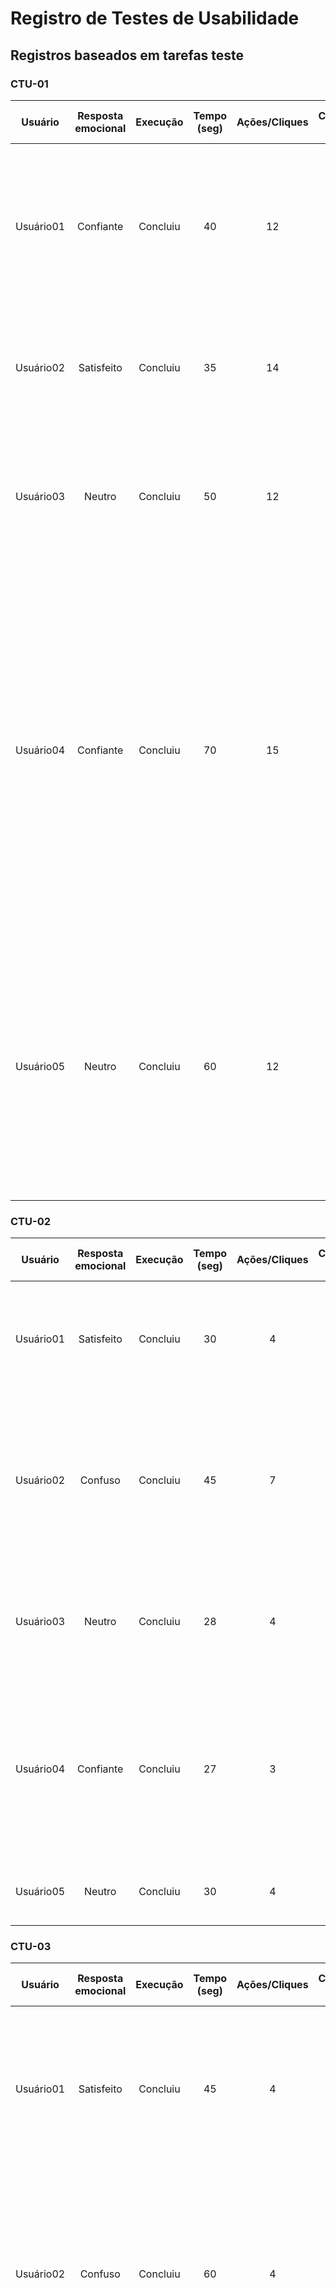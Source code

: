 # Registro de Testes de Usabilidade

## Registros baseados em tarefas teste

### CTU-01

| **Usuário**   | **Resposta emocional**   | **Execução**  | **Tempo (seg)**  |  **Ações/Cliques**  | **Cometeu erro?** | **Se recuperou do erro?**  | **Observações** | 
| :--------: | :--------: |  :--------: |  :--------: | :--------: | :--------: | :--------: | :--------: |
| Usuário01 | Confiante | Concluiu | 40 | 12 | Não | n/a | Acessou o link, identificou "Cadastrar-se" rapidamente e preencheu os campos corretamente, clicando em "Cadastrar" sem problemas |
| Usuário02 | Satisfeito | Concluiu | 35 | 14 | Não | n/a | Acessou o link, encontrou "Cadastrar-se" sem problemas e completou o cadastro sem erros |
| Usuário03 | Neutro | Concluiu | 50 | 12 | Não | n/a | Acessou o link, teve um pequeno atraso para encontrar "Cadastrar-se", mas concluiu o processo sem problemas |
| Usuário04 | Confiante | Concluiu | 70 | 15 | Não | n/a | Identificou o campo "Cadastrar-se" sem dificuldade, durante o cadastro comentou que o campo data de nascimento está pequeno e fez sugestões para que a tela de cadastro fosse centralizado e a imagem fosse colocado ao topo para melhor visualização com a escrita informando apenas "Bem vindo"  |
| Usuário05 | Neutro | Concluiu | 60 | 12 | Não | n/a | Identificou o campo "Cadastrar-se" rapidamente, preencheu as informações sem dificuldade e comentou que as letras estão muito grandes assim fica difícil verificar se as informações preenchidas estão corretas |


### CTU-02

| **Usuário**   | **Resposta emocional**   | **Execução**  | **Tempo (seg)**  |  **Ações/Cliques**  | **Cometeu erro?** | **Se recuperou do erro?**  | **Observações** | 
| :--------: | :--------: |  :--------: |  :--------: | :--------: | :--------: | :--------: | :--------: |
| Usuário01 | Satisfeito | Concluiu | 30 | 4 | Não | n/a | Acessou o link, preencheu os campos de login corretamente e clicou em "Entrar" sem problemas |
| Usuário02 | Confuso | Concluiu | 45 | 7 | Sim | Sim | Acessou o link, encontrou dificuldades em localizar os campos de login, mas completou o processo após um pequeno atraso. Recuperou-se após orientação |
| Usuário03 | Neutro | Concluiu | 28 | 4 | Não | n/a- | Acessou o link, identificou os campos de login sem problemas e concluiu o processo rapidamente |
| Usuário04 | Confiante | Concluiu | 27 | 3 | Não | n/a- | Acessou o link, realizou o login e finalizou o processo sem dificuldades. Fez sugestões de colocar a parte de login centralizado na tela e a imagem no topo como cabeçalho |
| Usuário05 | Neutro | Concluiu | 30 | 4 | Não | n/a- | Acessou o link, fez login e concluiu a atividade tranquilamente |

### CTU-03

| **Usuário**   | **Resposta emocional**   | **Execução**  | **Tempo (seg)**  |  **Ações/Cliques**  | **Cometeu erro?** | **Se recuperou do erro?**  | **Observações** | 
| :--------: | :--------: |  :--------: |  :--------: | :--------: | :--------: | :--------: | :--------: |
| Usuário01 | Satisfeito | Concluiu | 45 | 4 | Não | n/a | Acessou o link, identificou e clicou em "Logar como funcionário", preencheu os campos de login corretamente e clicou em "Entrar" sem problemas |
| Usuário02 | Confuso | Concluiu | 60 | 4 | Sim | Sim | Acessou o link, encontrou dificuldades em identificar "Logar como funcionário" e teve pequenos atrasos durante o preenchimento dos campos, mas completou o processo. Recuperou-se após revisão |
| Usuário03 | Satisfeito | Concluiu | 40 | 4 | Não | n/a | Acessou o link, identificou rapidamente "Logar como funcionário" e preencheu os campos de login sem problemas, clicando em "Entrar" sem hesitação |
| Usuário04 | Satisfeito | Concluiu | 42 | 4 | Não | n/a | Acessou o link, identificou "Logar como funcionário" sem dificuldade e preencheu os campos de login sem problemas |
| Usuário05 | Satisfeito | Concluiu | 45 | 4 | Não | n/a | Acessou o link, clicou rapidamente "Logar como funcionário" e realizou login |

### CTU-04

| **Usuário**   | **Resposta emocional**   | **Execução**  | **Tempo (seg)**  |  **Ações/Cliques**  | **Cometeu erro?** | **Se recuperou do erro?**  | **Observações** | 
| :--------: | :--------: |  :--------: |  :--------: | :--------: | :--------: | :--------: | :--------: |
| Usuário01 | Confiante | Concluiu | 60 | 7 | Não | n/a | Acessou o link, encontrou e navegou facilmente até "Fazer agendamentos" na Home Page, concluindo o agendamento sem problemas |
| Usuário02 | Satisfeito | Concluiu | 50 | 6 | Não | n/a | Acessou o link, localizou "Fazer agendamentos" com facilidade e seguiu o fluxo de agendamento sem dificuldades |
| Usuário03 | Neutro | Concluiu | 65 | 8 | Não | n/a | Acessou o link, teve um pequeno atraso para encontrar "Fazer agendamentos", mas completou o agendamento sem erros |
| Usuário04 | Confiante | Concluiu | 64 | 8 | Não | n/a | Acessou o link, seguiu os passos de forma intuitiva e concluiu o agendamento. |
| Usuário05 | Neutro | Concluiu | 65 | 8 | Não | n/a | Acessou o link, teve um pequeno atraso para encontrar "Fazer agendamentos", mas completou o agendamento sem erros |


### CTU-05

| **Usuário**   | **Resposta emocional**   | **Execução**  | **Tempo (seg)**  |  **Ações/Cliques**  | **Cometeu erro?** | **Se recuperou do erro?**  | **Observações** | 
| :--------: | :--------: |  :--------: |  :--------: | :--------: | :--------: | :--------: | :--------: |
| Usuário01 | Confiante | Concluiu | 40 | 5 | Não | n/a | Acessou o link, encontrou e navegou até "Ver agendamentos" na Home Page, examinando os agendamentos sem dificuldades |
| Usuário02 | Satisfeito | Concluiu | 35 | 4 | Não | n/a | Acessou o link, identificou "Ver agendamentos" rapidamente e revisou os agendamentos de forma eficiente |
| Usuário03 | Neutro | Concluiu | 45 | 6 | Não | n/a | Acessou o link, teve um breve atraso para localizar "Ver agendamentos", mas conseguiu revisar os agendamentos sem erros |
| Usuário04 | Confiante | Concluiu | 40 | 5 | Não | n/a | Acessou o link, seguiu as orientações da atividade e verificou os agendamentos. |
| Usuário05 | Neutro | Concluiu | 43 | 5 | Não | n/a | Acessou o link, rapidamente clicou em "Ver agendamentos" e conseguiu acessar os agendamentos. |

### CTU-06

| **Usuário**   | **Resposta emocional**   | **Execução**  | **Tempo (seg)**  |  **Ações/Cliques**  | **Cometeu erro?** | **Se recuperou do erro?**  | **Observações** | 
| :--------: | :--------: |  :--------: |  :--------: | :--------: | :--------: | :--------: | :--------: |
| Usuário01 | Confiante | Concluiu | 35 | 4 | Não | n/a | Acessou o link, localizou "Agendamentos Concluídos" facilmente e revisou os agendamentos concluídos de forma eficaz |
| Usuário02 | Satisfeito | Concluiu  | 30 | 3 | Não | n/a | Acessou o link, identificou "Agendamentos Concluídos" rapidamente e revisou os agendamentos concluídos sem dificuldades |
| Usuário03 | Neutro | Concluiu | 40 | 5 | Não | n/a | Acessou o link, teve um pequeno atraso para encontrar "Agendamentos Concluídos", mas conseguiu revisar os agendamentos sem problemas |
| Usuário04 | Confiante | Concluiu | 38 | 4 | Não | n/a | Acessou o link, clicou "Agendamentos Concluídos" e verificou os agendamentos concluídos. |
| Usuário05 | Satisfeito | Concluiu | 35 | 3 | Não | n/a | Acessou o link, percorreu a tela e identificou "Agendamentos Concluídos", acessando os mesmos. |

### CTU-07

| **Usuário**   | **Resposta emocional**   | **Execução**  | **Tempo (seg)**  |  **Ações/Cliques**  | **Cometeu erro?** | **Se recuperou do erro?**  | **Observações** | 
| :--------: | :--------: |  :--------: |  :--------: | :--------: | :--------: | :--------: | :--------: |
| Usuário01 | Confiante | Concluiu | 50 | 6 | Não | n/a | Acessou o link, encontrou e navegou até "Ver agendamentos", selecionou um agendamento e concluiu a ação de cancelamento sem problemas |
| Usuário02 | Satisfeito | Concluiu | 40 | 5 | Não | n/a | Acessou o link, identificou "Ver agendamentos" e concluiu o cancelamento de um agendamento de forma eficaz |
| Usuário03 | Neutro | Concluiu | 55 | 7 | Não | n/a | Acessou o link, teve um pequeno atraso para localizar "Ver agendamentos", mas conseguiu cancelar um agendamento sem erros |
| Usuário04 | Satisfeito | Concluiu | 45 | 6 | Não | n/a | Acessou o link, identificou "Ver agendamentos" e reagendou um horário |
| Usuário05 | Confiante | Concluiu | 50 | 6 | Não | n/a | Acessou o link, clicou em "Ver agendamentos", seguiu as etapas e conseguiu reagendar um agendamento sem erros |


### CTU-08

| **Usuário**   | **Resposta emocional**   | **Execução**  | **Tempo (seg)**  |  **Ações/Cliques**  | **Cometeu erro?** | **Se recuperou do erro?**  | **Observações** | 
| :--------: | :--------: |  :--------: |  :--------: | :--------: | :--------: | :--------: | :--------: |
| Usuário01 | Satisfeito | Concluiu | 70 | 9 | Não | n/a | Acessou o link, identificou e navegou até "Pacientes" na Home Page, cadastrou e atualizou um paciente sem problemas |
| Usuário02 | Confuso | Concluiu | 90 | 12 | Sim | Sim | Acessou o link, teve dificuldades em localizar "Pacientes" na Home Page e cometeu erros durante o cadastro e atualização de um paciente. Recuperou-se após revisão |
| Usuário03 | Satisfeito | Concluiu | 65 | 8 | Não | n/a | Acessou o link, localizou "Pacientes" rapidamente e completou o cadastro e atualização de um paciente sem dificuldades |
| Usuário04 | Satisfeito | Concluiu | 68 | 10 | Não | n/a | Acessou o link, percorreu a tela e clicou em "Usuarios", após seguiu os passos de forma intuitiva|
| Usuário05 | Satisfeito | Concluiu | 70 | 10 | Não | n/a | Acessou o link, identificou "Usuarios" na Home Page com uma pequena demora e continuou seguindo as orientações atualizando os dados do paciente |

### CTU-09

| **Usuário**   | **Resposta emocional**   | **Execução**  | **Tempo (seg)**  |  **Ações/Cliques**  | **Cometeu erro?** | **Se recuperou do erro?**  | **Observações** | 
| :--------: | :--------: |  :--------: |  :--------: | :--------: | :--------: | :--------: | :--------: |
| Usuário01 | Satisfeito | Concluiu | 55 | 7 | Não | n/a | Acessou o link, identificou e navegou até "Agendar Paciente" na Home Page, preencheu os campos corretamente e agendou uma consulta sem problemas |
| Usuário02 | Neutro | Concluiu | 70 | 9 | Não | n/a | Acessou o link, localizou "Agendar Paciente" na Home Page com pequeno atraso, mas concluiu o agendamento sem erros |
| Usuário03 | Satisfeito | Concluiu | 50 | 6 | Não | n/a | Acessou o link, encontrou "Agendar Paciente" rapidamente e agendou uma consulta sem dificuldades |
| Usuário04 | Confiante | Concluiu | 50 | 7 | Não | n/a | Acessou o link, navegou até "Agendar Paciente", informando os dados solicitados e realizando a atividade|
| Usuário05 | Neutro | Concluiu | 54 | 7 | Não | n/a | Acessou o link, discorreu pela tela, porém identificou "Agendar Paciente" e realizou o agendamento |

### CTU-10

| **Usuário**   | **Resposta emocional**   | **Execução**  | **Tempo (seg)**  |  **Ações/Cliques**  | **Cometeu erro?** | **Se recuperou do erro?**  | **Observações** | 
| :--------: | :--------: |  :--------: |  :--------: | :--------: | :--------: | :--------: | :--------: |
| Usuário01 | Satisfeito | Concluiu | 40 | 5 | Não | n/a | Acessou o link, identificou "Ver agendamentos" rapidamente e navegou pela tela utilizando os filtros sem dificuldades |
| Usuário02 | Neutro | Concluiu | 50 | 6 | Não | n/a | Acessou o link, localizou "Ver agendamentos" com pequeno atraso, mas navegou pela tela e utilizou os filtros corretamente |
| Usuário03 | Satisfeito | Concluiu | 35 | 4 | Não | n/a | Acessou o link, encontrou e navegou pela tela utilizando os filtros de forma eficiente |
| Usuário04 | Confiante| Concluiu | 45 | 6 | Não | n/a | Acessou o link, realizou os passos descritos e finalizou a tarefa de modo rápido  |
| Usuário05 | Confiante | Concluiu | 45 | 5 | Não | n/a | Acessou o link, seguiu os passos da atividade e realizou sem dificuldades |

### CTU-11

| **Usuário**   | **Resposta emocional**   | **Execução**  | **Tempo (seg)**  |  **Ações/Cliques**  | **Cometeu erro?** | **Se recuperou do erro?**  | **Observações** | 
| :--------: | :--------: |  :--------: |  :--------: | :--------: | :--------: | :--------: | :--------: |
| Usuário01 | Satisfeito | Concluiu | 30 | 4 | Não | n/a | Acessou o link, identificou "Agendamentos Concluídos" rapidamente e navegou pela tela sem problemas |
| Usuário02 | Neutro | Concluiu | 40 | 5 | Não | n/a | Acessou o link, localizou "Agendamentos Concluídos" com pequeno atraso, mas navegou pela tela de forma eficiente |
| Usuário03 | Satisfeito | Concluiu | 28 | 3 | Não | n/a | Acessou o link, seguiu os passos indicados e acessou a tela de forma eficaz |
| Usuário04 | Neutro | Concluiu | 30 | 5 | Não | n/a | Acessou o link, clicou em "Agendamentos Concluídos" e visualizou a tela |
| Usuário05 | Confiante | Concluiu | 28 | 3 | Não | n/a | Acessou o link, identificou o campo a ser selecionado e conseguiu visualizar a tela |

### CTU-12

| **Usuário**   | **Resposta emocional**   | **Execução**  | **Tempo (seg)**  |  **Ações/Cliques**  | **Cometeu erro?** | **Se recuperou do erro?**  | **Observações** | 
| :--------: | :--------: |  :--------: |  :--------: | :--------: | :--------: | :--------: | :--------: |
| Usuário01 | Satisfeito | Concluiu | 35 | 4 | Não | n/a | Acessou o link, identificou "Ver agendamentos" rapidamente e navegou pela tela sem dificuldades |
| Usuário02 | Neutro | Concluiu | 50 | 5 | Não | n/a | Acessou o link, localizou "Ver agendamentos" com pequeno atraso, mas navegou pela tela e reagendou um agendamento corretamente |
| Usuário03 | Satisfeito | Concluiu | 40 | 5 | Não | n/a | Acessou o link, encontrou o campo corretamente e conseguiu cancelar um agendamento |
| Usuário04 | Confiante | Concluiu | 38 | 5 | Não | n/a | Acessou o link, navegou na página e clicou em "Ver agendamentos", efetuou as etapas cancelando agendamento corretamente |
| Usuário05 | Confiante | Concluiu | 40 | 6 | Não | n/a | Acessou o link, foi até a tela de agendamentos e reagendou um horário rapidamente |

### CTU-13

| **Usuário**   | **Resposta emocional**   | **Execução**  | **Tempo (seg)**  |  **Ações/Cliques**  | **Cometeu erro?** | **Se recuperou do erro?**  | **Observações** | 
| :--------: | :--------: |  :--------: |  :--------: | :--------: | :--------: | :--------: | :--------: |
| Usuário01 | Satisfeito | Concluiu | 70 | 9 | Não | n/a | Acessou o link, identificou e navegou até "Dentistas" na Home Page, cadastrou e atualizou um dentista sem problemas |
| Usuário02 | Neutro | Concluiu | 85 | 11 | Sim | Sim | Acessou o link, teve dificuldades em localizar "Dentistas" na Home Page e cometeu erros durante o cadastro e atualização de um dentista |
| Usuário03 | Satisfeito | Concluiu | 65 | 8 | Não | n/a |Acessou o link e concluiu a atividade rapidamente|
| Usuário04 | Satisfeito | Concluiu | 75 | 10 | Não | n/a | Acessou o link, demorou um pouco para identificar "Dentistas" e seguiu os passos de forma intuitiva |
| Usuário05 | Satisfeito | Concluiu | 70 | 8 | Não | n/a |Acessou o link, seguiu as orientações da atividade e cadastrou um dentista |

### CTU-15

| **Usuário**   | **Resposta emocional**   | **Execução**  | **Tempo (seg)**  |  **Ações/Cliques**  | **Cometeu erro?** | **Se recuperou do erro?**  | **Observações** | 
| :--------: | :--------: |  :--------: |  :--------: | :--------: | :--------: | :--------: | :--------: |
| Usuário01 | Satisfeito | Concluiu | 15 | 1 | Não | n/a | Acessou o link e encontrou facilmente o campo "Sair", concluindo o logoff sem dificuldades |
| Usuário02 | Neutro | Concluiu | 20 | 1 | Não | n/a | Acessou o link e encontrou facilmente o campo "Sair", concluindo o logoff sem dificuldades |
| Usuário03 | Neutro | Concluiu | 25 | 1 | Não | n/a | Acessou o link, identificou o campo "Sair" sem problemas e concluiu o logoff de forma eficiente |
| Usuário04 | Neutro | Concluiu | 15 | 1 | Não | n/a | Acessou o link e clicou rapidamente no campo "Sair", finalizando a tarefa |
| Usuário05 | Neutro | Concluiu | 18 | 1 | Não | n/a | Acessou o link, percorreu a tela e identificou o campo "Sair" |


## Registros baseados em cenários


### CTU-17 – Agendar uma consulta pela primeira vez

| **Usuário** | **Resposta emocional** | **Execução** | **Tempo (seg)** | **Ações/Cliques** | **Cometeu erro?** | **Se recuperou do erro?** | **Observações** |
|-------------|------------------------|--------------|------------------|-------------------|-------------------|---------------------------|------------------|
| Usuario01   | Satisfeito | Completa | 300 | Cadastro: 12, Login: 3, Agendamento: 9 | Não | Não se aplica | Não se aplica |

### CTU-18 – Recuperação de senha e atualização de dados

| **Usuário** | **Resposta emocional** | **Execução** | **Tempo (seg)** | **Ações/Cliques** | **Cometeu erro?** | **Se recuperou do erro?** | **Observações** |
|-------------|------------------------|--------------|------------------|-------------------|-------------------|---------------------------|------------------|
| Usuario01   | Confuso no início e satisfeito no final | Completa | 180 | Recuperação de senha: 3, Atualização de dados: 5 | Não | Não se aplica | Não se aplica |

### CTU-19 – Verificação de agendamentos concluídos e agendamento

| **Usuário** | **Resposta emocional** | **Execução** | **Tempo (seg)** | **Ações/Cliques** | **Cometeu erro?** | **Se recuperou do erro?** | **Observações** |
|-------------|------------------------|--------------|------------------|-------------------|-------------------|---------------------------|------------------|
| Usuario01   | Satisfeito | Completa | 240 | Login: 3, Verificação de agendamentos: 4, Agendamento: 8 | Não | Não se aplica | Não se aplica |

### CTU-20 – Realizar o cadastro de dentista e atualizar status de agendamento

| **Usuário** | **Resposta emocional** | **Execução** | **Tempo (seg)** | **Ações/Cliques** | **Cometeu erro?** | **Se recuperou do erro?** | **Observações** |
|-------------|------------------------|--------------|------------------|-------------------|-------------------|---------------------------|------------------|
| Usuario01   | Focado | Completa | 300 | Login: 5, Cadastro de dentista: 16, Atualização de status: 6 | Não | Não se aplica | Não se aplica |

### CTU-21 – Recuperação de senha e agendamento de consulta

| **Usuário** | **Resposta emocional** | **Execução** | **Tempo (seg)** | **Ações/Cliques** | **Cometeu erro?** | **Se recuperou do erro?** | **Observações** |
|-------------|------------------------|--------------|------------------|-------------------|-------------------|---------------------------|------------------|
| Usuario01   | Neutro | Completa | 240 | Recuperação de senha: 4, Agendamento: 7 | Não | Não se aplica | Não se aplica |

### CTU-22 – Emitir relatórios para análise do desempenho da clínica

| **Usuário** | **Resposta emocional** | **Execução** | **Tempo (seg)** | **Ações/Cliques** | **Cometeu erro?** | **Se recuperou do erro?** | **Observações** |
|-------------|------------------------|--------------|------------------|-------------------|-------------------|---------------------------|------------------|
| Usuario01   | Satisfeito | Completa | 90 | Login: 5, Emissão de relatórios: 20 | Não | Não se aplica | Relatórios demoraram um pouco para aparecer |


## Avaliação

De maneira geral os participantes demonstraram reações positivas com respeito a aplicação e a margem de erros foi baixa, ocorrendo 4 erros os quais foram recuperados rapidamente, assim todas as atividades foram concluídas.

Foi possível identificar que, em grande maioria, os participantes navegaram as telas rapidamente e de forma intuitiva.
Além disso, não foram identificados obstáculos para a execução das tarefas.

Durante a execução dos testes alguns comentários em relação ao layout das telas "Login" e "Cadastro" foram feitos e foram levados em consideração, após análise, a alteração do texto da imagem será atualizado para "Bem-Vindo" e layout das telas de "Login" e "Cadastro" serão mantidas.

Como melhoria, a adequação do tamanho da fonte nos campos de cadastro de paciente e dentistas serão alterados para a próxima etapa.

Alguns casos de testes não foram aplicados nesta primeira etapa, pois as respectivas funcionalidades do sistema ainda serão desenvolvidas, são eles: CTU-14 e CTU-16.

Concluindo, a execução dos testes demonstrou resultados satisfatórios para a usabilidade da aplicação, apresentando que os usuários navegam de forma fácil, rápida e intuitiva.



